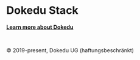 # Dokedu Stack

**[Learn more about Dokedu](https://dokedu.org)**

<br />

© 2019-present, Dokedu UG (haftungsbeschränkt)
